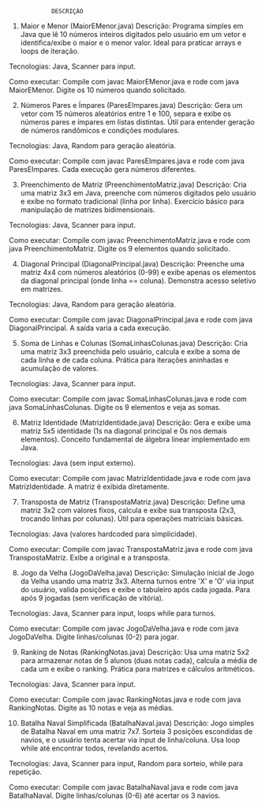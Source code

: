                 DESCRIÇÂO


1. Maior e Menor (MaiorEMenor.java)
Descrição: Programa simples em Java que lê 10 números inteiros digitados pelo usuário em um vetor e identifica/exibe o maior e o menor valor. Ideal para praticar arrays e loops de iteração.

Tecnologias: Java, Scanner para input.

Como executar: Compile com javac MaiorEMenor.java e rode com java MaiorEMenor. Digite os 10 números quando solicitado.

2. Números Pares e Ímpares (ParesEImpares.java)
Descrição: Gera um vetor com 15 números aleatórios entre 1 e 100, separa e exibe os números pares e ímpares em listas distintas. Útil para entender geração de números randômicos e condições modulares.

Tecnologias: Java, Random para geração aleatória.

Como executar: Compile com javac ParesEImpares.java e rode com java ParesEImpares. Cada execução gera números diferentes.

3. Preenchimento de Matriz (PreenchimentoMatriz.java)
Descrição: Cria uma matriz 3x3 em Java, preenche com números digitados pelo usuário e exibe no formato tradicional (linha por linha). Exercício básico para manipulação de matrizes bidimensionais.

Tecnologias: Java, Scanner para input.

Como executar: Compile com javac PreenchimentoMatriz.java e rode com java PreenchimentoMatriz. Digite os 9 elementos quando solicitado.

4. Diagonal Principal (DiagonalPrincipal.java)
Descrição: Preenche uma matriz 4x4 com números aleatórios (0-99) e exibe apenas os elementos da diagonal principal (onde linha == coluna). Demonstra acesso seletivo em matrizes.

Tecnologias: Java, Random para geração aleatória.

Como executar: Compile com javac DiagonalPrincipal.java e rode com java DiagonalPrincipal. A saída varia a cada execução.

5. Soma de Linhas e Colunas (SomaLinhasColunas.java)
Descrição: Cria uma matriz 3x3 preenchida pelo usuário, calcula e exibe a soma de cada linha e de cada coluna. Prática para iterações aninhadas e acumulação de valores.

Tecnologias: Java, Scanner para input.

Como executar: Compile com javac SomaLinhasColunas.java e rode com java SomaLinhasColunas. Digite os 9 elementos e veja as somas.

6. Matriz Identidade (MatrizIdentidade.java)
Descrição: Gera e exibe uma matriz 5x5 identidade (1s na diagonal principal e 0s nos demais elementos). Conceito fundamental de álgebra linear implementado em Java.

Tecnologias: Java (sem input externo).

Como executar: Compile com javac MatrizIdentidade.java e rode com java MatrizIdentidade. A matriz é exibida diretamente.

7. Transposta de Matriz (TranspostaMatriz.java)
Descrição: Define uma matriz 3x2 com valores fixos, calcula e exibe sua transposta (2x3, trocando linhas por colunas). Útil para operações matriciais básicas.

Tecnologias: Java (valores hardcoded para simplicidade).

Como executar: Compile com javac TranspostaMatriz.java e rode com java TranspostaMatriz. Exibe a original e a transposta.

8. Jogo da Velha (JogoDaVelha.java)
Descrição: Simulação inicial de Jogo da Velha usando uma matriz 3x3. Alterna turnos entre 'X' e 'O' via input do usuário, valida posições e exibe o tabuleiro após cada jogada. Para após 9 jogadas (sem verificação de vitória).

Tecnologias: Java, Scanner para input, loops while para turnos.

Como executar: Compile com javac JogoDaVelha.java e rode com java JogoDaVelha. Digite linhas/colunas (0-2) para jogar.

9. Ranking de Notas (RankingNotas.java)
Descrição: Usa uma matriz 5x2 para armazenar notas de 5 alunos (duas notas cada), calcula a média de cada um e exibe o ranking. Prática para matrizes e cálculos aritméticos.

Tecnologias: Java, Scanner para input.

Como executar: Compile com javac RankingNotas.java e rode com java RankingNotas. Digite as 10 notas e veja as médias.

10. Batalha Naval Simplificada (BatalhaNaval.java)
Descrição: Jogo simples de Batalha Naval em uma matriz 7x7. Sorteia 3 posições escondidas de navios, e o usuário tenta acertar via input de linha/coluna. Usa loop while até encontrar todos, revelando acertos.

Tecnologias: Java, Scanner para input, Random para sorteio, while para repetição.

Como executar: Compile com javac BatalhaNaval.java e rode com java BatalhaNaval. Digite linhas/colunas (0-6) até acertar os 3 navios.
